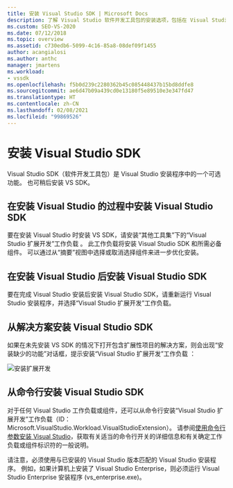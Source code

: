 ```yaml
---
title: 安装 Visual Studio SDK | Microsoft Docs
description: 了解 Visual Studio 软件开发工具包的安装选项，包括在 Visual Studio 安装期间。
ms.custom: SEO-VS-2020
ms.date: 07/12/2018
ms.topic: overview
ms.assetid: c730edb6-5099-4c16-85a8-08def09f1455
author: acangialosi
ms.author: anthc
manager: jmartens
ms.workload:
- vssdk
ms.openlocfilehash: f5b0d239c2280362b45c085448437b15bd8ddfe8
ms.sourcegitcommit: ae6d47b09a439cd0e13180f5e89510e3e347fd47
ms.translationtype: HT
ms.contentlocale: zh-CN
ms.lasthandoff: 02/08/2021
ms.locfileid: "99869526"
---
```

# <a name="install-the-visual-studio-sdk"></a>安装 Visual Studio SDK

Visual Studio SDK（软件开发工具包）是 Visual Studio 安装程序中的一个可选功能。 也可稍后安装 VS SDK。

## <a name="install-the-visual-studio-sdk-as-part-of-a-visual-studio-installation"></a>在安装 Visual Studio 的过程中安装 Visual Studio SDK

要在安装 Visual Studio 时安装 VS SDK，请安装“其他工具集”下的“Visual Studio 扩展开发”工作负载 。 此工作负载将安装 Visual Studio SDK 和所需必备组件。 可以通过从“摘要”视图中选择或取消选择组件来进一步优化安装。

## <a name="install-the-visual-studio-sdk-after-installing-visual-studio"></a>在安装 Visual Studio 后安装 Visual Studio SDK

要在完成 Visual Studio 安装后安装 Visual Studio SDK，请重新运行 Visual Studio 安装程序，并选择“Visual Studio 扩展开发”工作负载。

## <a name="install-the-visual-studio-sdk-from-a-solution"></a>从解决方案安装 Visual Studio SDK

如果在未先安装 VS SDK 的情况下打开包含扩展性项目的解决方案，则会出现“安装缺少的功能”对话框，提示安装“Visual Studio 扩展开发”工作负载 ：

![安装扩展开发](../extensibility/media/install-extension-development.png "安装扩展开发")

## <a name="install-the-visual-studio-sdk-from-the-command-line"></a>从命令行安装 Visual Studio SDK

对于任何 Visual Studio 工作负载或组件，还可以从命令行安装“Visual Studio 扩展开发”工作负载（ID：Microsoft.VisualStudio.Workload.VisualStudioExtension）。 请参阅[使用命令行参数安装 Visual Studio](../install/use-command-line-parameters-to-install-visual-studio.md)，获取有关适当的命令行开关的详细信息和有关确定工作负载或组件标识符的一般说明。

请注意，必须使用与已安装的 Visual Studio 版本匹配的 Visual Studio 安装程序。 例如，如果计算机上安装了 Visual Studio Enterprise，则必须运行 Visual Studio Enterprise 安装程序 (vs_enterprise.exe)。
